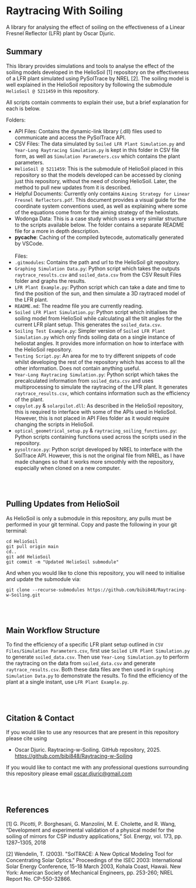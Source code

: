 # Raytracing With Soiling

A library for analysing the effect of soiling on the effectiveness of a Linear Fresnel Reflector (LFR) plant by Oscar Djuric.

## Summary
This library provides simulations and tools to analyse the effect of the soiling models developed in the HelioSoil [1] repository on the effectiveness of a LFR plant simulated using PySolTrace by NREL [2]. The soiling model is well explained in the HelioSoil repository by following the submodule `HelioSoil @ 5211459` in this repository. 

All scripts contain comments to explain their use, but a brief explanation for each is below.

Folders:
* API Files: Contains the dynamic-link library (.dll) files used to communicate and access the PySolTrace API.
* CSV Files: The data simulated by `Soiled LFR Plant Simulation.py` and `Year-Long Raytracing Simulation.py` is kept in this folder in CSV file form, as well as `Simulation Parameters.csv` which contains the plant parameters.
* `HelioSoil @ 5211459`: This is the submodule of HelioSoil placed in this repository so that the models developed can be accessed by cloning just this repository, without the need of cloning HelioSoil. Later, the method to pull new updates from it is described.
* Helpful Documents: Currently only contains `Aiming Strategy for Linear Fresnel Reflectors.pdf`. This document provides a visual guide for the coordinate system conventions used, as well as explaining where some of the equations come from for the aiming strategy of the heliostats.
* Wodonga Data: This is a case study which uses a very similar structure to the scripts available below. The folder contains a separate README file for a more in depth description.
* __pycache__: Caching of the compiled bytecode, automatically generated by VSCode.
<br><br>
Files:
* `.gitmodules`: Contains the path and url to the HelioSoil git repository.
* `Graphing Simulation Data.py`: Python script which takes the outputs `raytrace_results.csv` and `soiled_data.csv` from the CSV Result Files folder and graphs the results.
* `LFR Plant Example.py`: Python script which can take a date and time to find the position of the sun, and then simulate a 3D raytraced model of the LFR plant.
* `README.md`: The readme file you are currently reading.
* `Soiled LFR Plant Simulation.py`: Python script which initialises the soiling model from HelioSoil while calculating all the tilt angles for the current LFR plant setup. This generates the `soiled_data.csv`.
* `Soiling Test Example.py`: Simpler version of `Soiled LFR Plant Simulation.py` which only finds soiling data on a single instance of heliostat angles. It provides more information on how to interface with the HelioSoil repository.
* `Testing Script.py`: An area for me to try different snippets of code whilst developing the rest of the repository which has access to all the other information. Does not contain anything useful.
* `Year-Long Raytracing Simulation.py`: Python script which takes the precalculated information from `soiled_data.csv` and uses multiprocessing to simulate the raytracing of the LFR plant. It generates `raytrace_results.csv`, which contains information such as the efficiency of the plant.
* `copylot.py` & `solarpilot.dll`: As described in the HelioSoil repository, this is required to interface with some of the APIs used in HelioSoil. However, this is not placed in API Files folder as it would require changing the scripts in HelioSoil.
* `optical_geometrical_setup.py` & `raytracing_soiling_functions.py`: Python scripts containing functions used across the scripts used in the repository.
* `pysoltrace.py`: Python script developed by NREL to interface with the SolTrace API. However, this is not the original file from NREL, as I have made changes so that it works more smoothly with the repository, especially when cloned on a new computer.


<br><br>
## Pulling Updates from HelioSoil
As HelioSoil is only a submodule in this repository, any pulls must be performed in your git terminal. Copy and paste the following in your git terminal:

```
cd HelioSoil
git pull origin main
cd..
git add HelioSoil
git commit -m "Updated HelioSoil submodule"
```
And when you would like to clone this repository, you will need to initialise and update the submodule via:
```
git clone --recurse-submodules https://github.com/bibi848/Raytracing-w-Soiling.git
```

<br><br>
## Main Workflow Structure
To find the efficiency of a specific LFR plant setup outlined in `CSV Files/Simulation Parameters.csv`, first use `Soiled LFR Plant Simulation.py` to generate `soiled_data.csv`. Then use `Year-Long Simulation.py` to perform the raytracing on the data from `soiled_data.csv` and generate `raytrace_results.csv`. Both these data files are then used in `Graphing Simulation Data.py` to demonstrate the results. To find the efficiency of the plant at a single instant, use `LFR Plant Example.py`.

<br><br>
## Citation & Contact
If you would like to use any resources that are present in this repository please cite using
* Oscar Djuric. Raytracing-w-Soiling. GitHub repository, 2025. https://github.com/bibi848/Raytracing-w-Soiling

If you would like to contact me with any professional questions surrounding this repository please email oscar.djuric@gmail.com


<br><br>
## References
[1] G. Picotti, P. Borghesani, G. Manzolini, M. E. Cholette, and R. Wang, “Development and experimental validation of a physical model for the soiling of mirrors for CSP industry applications,” Sol. Energy, vol. 173, pp. 1287–1305, 2018

[2] Wendelin, T. (2003). "SolTRACE: A New Optical Modeling Tool for Concentrating Solar Optics." Proceedings of the ISEC 2003: International Solar Energy Conference, 15-18 March 2003, Kohala Coast, Hawaii. New York: American Society of Mechanical Engineers, pp. 253-260; NREL Report No. CP-550-32866.
